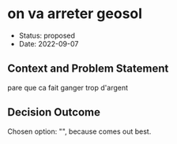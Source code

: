 # on va arreter geosol

* Status: proposed
* Date: 2022-09-07

## Context and Problem Statement

pare que ca fait ganger trop d'argent

## Decision Outcome

Chosen option: "", because comes out best.
